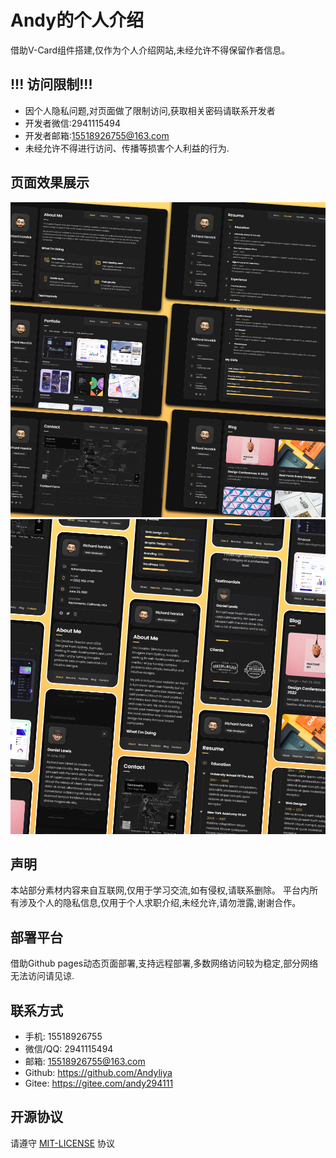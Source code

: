 # Andy的个人介绍

借助V-Card组件搭建,仅作为个人介绍网站,未经允许不得保留作者信息。

## !!! 访问限制!!!
- 因个人隐私问题,对页面做了限制访问,获取相关密码请联系开发者
- 开发者微信:2941115494
- 开发者邮箱:15518926755@163.com
- 未经允许不得进行访问、传播等损害个人利益的行为.

## 页面效果展示

![vCard Desktop Demo](./website-demo-image/desktop.png "web端展示效果")
![vCard Mobile Demo](./website-demo-image/mobile.png "手机端展示效果")

## 声明
本站部分素材内容来自互联网,仅用于学习交流,如有侵权,请联系删除。
平台内所有涉及个人的隐私信息,仅用于个人求职介绍,未经允许,请勿泄露,谢谢合作。

## 部署平台
借助Github pages动态页面部署,支持远程部署,多数网络访问较为稳定,部分网络无法访问请见谅.

## 联系方式
- 手机: 15518926755
- 微信/QQ: 2941115494
- 邮箱: 15518926755@163.com
- Github: https://github.com/Andyliya
- Gitee: https://gitee.com/andy294111


## 开源协议

请遵守 [MIT-LICENSE](https://mit-license.org/) 协议
